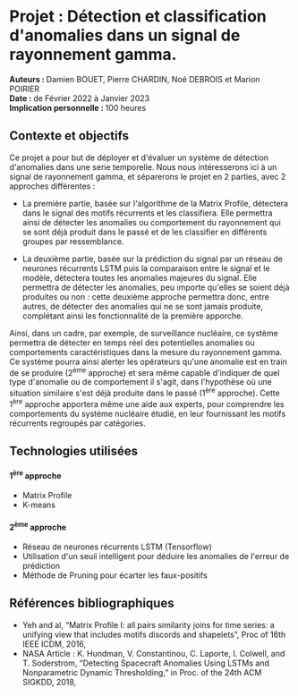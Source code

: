 # Projet : Détection et classification d'anomalies dans un signal de rayonnement gamma.

<b> Auteurs : </b> Damien BOUET, Pierre CHARDIN, Noé DEBROIS et Marion POIRIER<br>
<b> Date : </b> de Février 2022 à Janvier 2023<br>
<b> Implication personnelle : </b> 100 heures

## Contexte et objectifs

Ce projet a pour but de déployer et d'évaluer un système de détection d'anomalies dans une serie temporelle.
Nous nous intéresserons ici à un signal de rayonnement gamma, et séparerons le projet en 2 parties, avec 2 approches différentes :
- La première partie, basée sur l'algorithme de la Matrix Profile, détectera dans le signal des motifs récurrents et les classifiera.
Elle permettra ainsi de détecter les anomalies ou comportement du rayonnement qui se sont déjà produit dans le passé et de les classifier en différents groupes par ressemblance.

- La deuxième partie, basée sur la prédiction du signal par un réseau de neurones récurrents LSTM puis la comparaison entre le signal et le modèle, détectera toutes les anomalies majeures du signal. Elle permettra de détecter les anomalies, peu importe qu'elles se soient déjà produites ou non : cette deuxième approche permettra donc, entre autres, de détecter des anomalies qui ne se sont jamais produite, complétant ainsi les fonctionnalité de la première apporche.

Ainsi, dans un cadre, par exemple, de surveillance nucléaire, ce système permettra de détecter en temps réel des potentielles anomalies ou comportements caractéristiques dans la mesure du rayonnement gamma. Ce système pourra ainsi alerter les opérateurs qu'une anomalie est en train de se produire (2<sup>ème</sup> approche) et sera même capable d'indiquer de quel type d'anomalie ou de comportement il s'agit, dans l'hypothèse où une situation similaire s'est déjà produite dans le passé (1<sup>ère</sup> approche). Cette 1<sup>ère</sup> approche apportera même une aide aux experts, pour comprendre les comportements du système nucléaire étudié, en leur fournissant les motifs récurrents regroupés par catégories.

## Technologies utilisées

#### 1<sup>ère</sup> approche
- Matrix Profile
- K-means
#### 2<sup>ème</sup> approche
- Réseau de neurones récurrents LSTM (Tensorflow)
- Utilisation d'un seuil intelligent pour déduire les anomalies de l'erreur de prédiction
- Méthode de Pruning pour écarter les faux-positifs


## Références bibliographiques
- Yeh and al, “Matrix Profile I: all pairs similarity joins for time series: a unifying view that includes motifs discords and shapelets”, Proc of 16th
IEEE ICDM, 2016,
- NASA Article : K. Hundman, V. Constantinou, C. Laporte, I. Colwell, and T. Soderstrom, “Detecting Spacecraft Anomalies Using LSTMs and Nonparametric
Dynamic Thresholding,” in Proc. of the 24th ACM SIGKDD, 2018,

